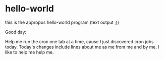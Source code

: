 # hello-world
this is the appropos hello-world program (text output ;))


Good day:

Help me run the cron one tab at a time, cause I just discovered cron jobs today.
Today's changes include lines about me as me from me and by me. I like to help me help me.
